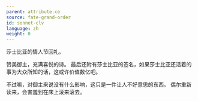 ```yaml
---
parent: attribute.ce
source: fate-grand-order
id: sonnet-clv
language: zh
weight: 0
---
```


莎士比亚的情人节回礼。

赞美御主，充满喜悦的诗。
最后还附有莎士比亚的签名，如果莎士比亚还活着的事为大众所知的话，这或许价值数亿吧。

不过嘛，对御主来说没有什么影响，这只是一件让人不好意思的东西。
偶尔重新读来，会害羞到在床上滚来滚去。

